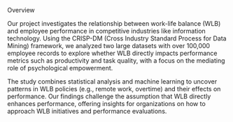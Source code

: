 Overview

Our project investigates the relationship between work-life balance (WLB) and employee performance in competitive industries like information technology. Using the CRISP-DM (Cross Industry Standard Process for Data Mining) framework, we analyzed two large datasets with over 100,000 employee records to explore whether WLB directly impacts performance metrics such as productivity and task quality, with a focus on the mediating role of psychological empowerment.

The study combines statistical analysis and machine learning to uncover patterns in WLB policies (e.g., remote work, overtime) and their effects on performance. Our findings challenge the assumption that WLB directly enhances performance, offering insights for organizations on how to approach WLB initiatives and performance evaluations.
